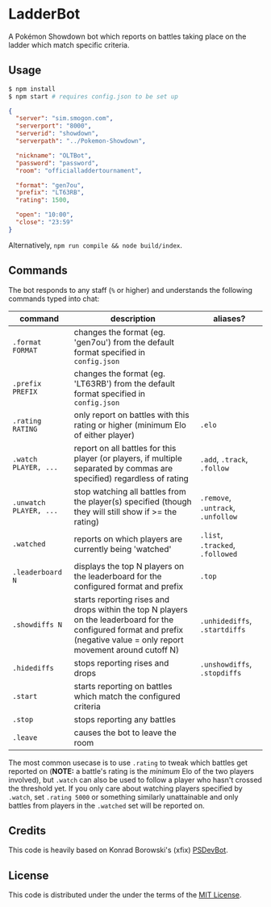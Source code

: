 # LadderBot

A Pokémon Showdown bot which reports on battles taking place on the ladder which
match specific criteria.

## Usage

```sh
$ npm install
$ npm start # requires config.json to be set up
```

```json
{
  "server": "sim.smogon.com",
  "serverport": "8000",
  "serverid": "showdown",
  "serverpath": "../Pokemon-Showdown",

  "nickname": "OLTBot",
  "password": "password",
  "room": "officialladdertournament",

  "format": "gen7ou",
  "prefix": "LT63RB",
  "rating": 1500,

  "open": "10:00",
  "close": "23:59"
}
```

Alternatively, `npm run compile && node build/index`.

## Commands

The bot responds to any staff (`%` or higher) and understands the following
commands typed into chat:

| **command** | **description** | **aliases?** |
| ----------- | ----------------| -------------|
| `.format FORMAT`| changes the format (eg. 'gen7ou') from the default format specified in `config.json` | |
| `.prefix PREFIX` | changes the format (eg. 'LT63RB') from the default format specified in `config.json` | |
| `.rating RATING` | only report on battles with this rating or higher (minimum Elo of either player) | `.elo` |
| `.watch PLAYER, ...` | report on all battles for this player (or players, if multiple separated by commas are specified) regardless of rating | `.add`, `.track`, `.follow` |
| `.unwatch PLAYER, ...` | stop watching all battles from the player(s) specified (though they will still show if >= the rating) | `.remove`, `.untrack`, `.unfollow` |
| `.watched` | reports on which players are currently being 'watched' | `.list`, `.tracked`, `.followed` |
| `.leaderboard N` | displays the top N players on the leaderboard for the configured format and prefix | `.top` |
| `.showdiffs N` | starts reporting rises and drops within the top N players on the leaderboard for the configured format and prefix (negative value = only report movement around cutoff N) | `.unhidediffs`, `.startdiffs` |
| `.hidediffs`| stops reporting rises and drops | `.unshowdiffs`, `.stopdiffs` |
| `.start` | starts reporting on battles which match the configured criteria | |
| `.stop` | stops reporting any battles | |
| `.leave` | causes the bot to leave the room | |

The most common usecase is to use `.rating` to tweak which battles get reported
on (**NOTE:** a battle's rating is the *minimum* Elo of the two players
involved), but `.watch` can also be used to follow a player who hasn't crossed the
threshold yet. If you only care about watching players specified by `.watch`,
set `.rating 5000` or something similarly unattainable and only battles from
players in the `.watched` set will be reported on.

## Credits

This code is heavily based on Konrad Borowski's (xfix)
[PSDevBot](https://gitlab.com/KonradBorowski/PSDevBot).

## License

This code is distributed under the under the terms of the [MIT License][1].

[1]: https://github.com/pkmn-cc/LadderBot/blob/master/LICENSE
